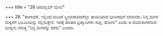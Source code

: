 +++
title = "28 ಆದರಿಲ್ಲಿಮ್ ಮೇಲೆ"

+++
28. "ಹಾಗಾದರೆ, ಇಲ್ಲಿಂದ ಮುಂದೆ ಸ್ತ್ರೀಯರಾದವರೆಲ್ಲಾ ತಾಯಿಯಾದ ಭಾಗೀರಥಿಗೆ ಸಮಾನರು. ನಿನ್ನ ಮಗಳ ಮಕ್ಕಳಿಗೆ ಭೂಮಿಯನ್ನು ಸಲ್ಲಿಸುತ್ತೇನೆ. ಇದಕ್ಕೆ ಹರಿಹರ ಬ್ರಹ್ಮಾದಿಗಳು ಸಾಕ್ಷಿ; ಹೋಗು" ಎಂದು ಆ ದಯಾಸಾಗರನಾದ ಭೀಷ್ಮನು ನಗುತ್ತ "ನಿನ್ನ ಮಗಳನ್ನು ಕರೆಸು" ಎಂದನು.